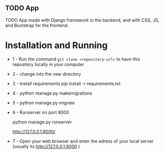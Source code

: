 ## TODO App


TODO App  made with Django framework in the backend, and with CSS, JS, and Bootstrap for the frontend. 


# Installation and Running

* 1 - Run the command `git clone <repository-url>` to have this repository locally in your computer
* 2 - change into the new directory

* 3 - Install requirements
  pip install -r requirements.txt
 
* 4 - python manage.py makemigrations
 
* 5 - python manage.py migrate

* 6 - Runserver on port 8000

    python manage.py runserver
    
    http://127.0.0.1:8000/

    
* 7 - Open your web browser and enter the adress of your local server (usually its http://127.0.0.1:8000 )
